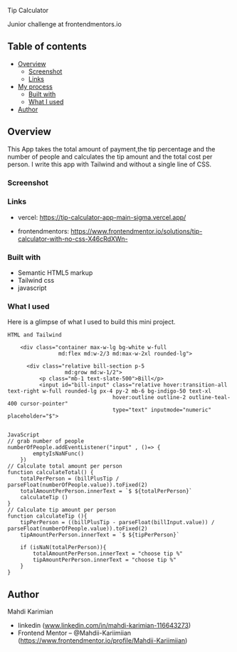 Tip Calculator

Junior challenge at frontendmentors.io 

## Table of contents

- [Overview](#overview)
  - [Screenshot](#screenshot)
  - [Links](#links)
- [My process](#my-process)
  - [Built with](#built-with)
  - [What I used](#what-i-learned)
- [Author](#author)

## Overview
This App takes the total amount of payment,the tip percentage and the number of people and calculates the tip amount and the total cost per person. I write this app with Tailwind and without a single line of CSS.

### Screenshot
### Links
- vercel: https://tip-calculator-app-main-sigma.vercel.app/

- frontendmentors: https://www.frontendmentor.io/solutions/tip-calculator-with-no-css-X46cRdXWn-


### Built with

- Semantic HTML5 markup
- Tailwind css
- javascript

### What I used

Here is a glimpse of what I used to build this mini project.
````
HTML and Tailwind

    <div class="container max-w-lg bg-white w-full
                md:flex md:w-2/3 md:max-w-2xl rounded-lg">

      <div class="relative bill-section p-5 
                  md:grow md:w-1/2">
          <p class="mb-1 text-slate-500">Bill</p>
          <input id="bill-input" class="relative hover:transition-all text-right w-full rounded-lg px-4 py-2 mb-6 bg-indigo-50 text-xl 
                                 hover:outline outline-2 outline-teal-400 cursor-pointer" 
                                 type="text" inputmode="numeric" placeholder="$">
                                 

JavaScript
// grab number of people
numberOfPeople.addEventListener("input" , ()=> {
        emptyIsNaNFunc()
    })
// Calculate total amount per person
function calculateTotal() {
    totalPerPerson = (billPlusTip / parseFloat(numberOfPeople.value)).toFixed(2)
    totalAmountPerPerson.innerText = `$ ${totalPerPerson}`
    calculateTip ()
}
// Calculate tip amount per person
function calculateTip (){
    tipPerPerson = ((billPlusTip - parseFloat(billInput.value)) / parseFloat(numberOfPeople.value)).toFixed(2)
    tipAmountPerPerson.innerText = `$ ${tipPerPerson}`

    if (isNaN(totalPerPerson)){
        totalAmountPerPerson.innerText = "choose tip %"
        tipAmountPerPerson.innerText = "choose tip %"
    }
}

````
## Author
Mahdi Karimian
- linkedin (www.linkedin.com/in/mahdi-karimian-116643273)
- Frontend Mentor – @Mahdii-Kariimiian (https://www.frontendmentor.io/profile/Mahdii-Kariimiian)


